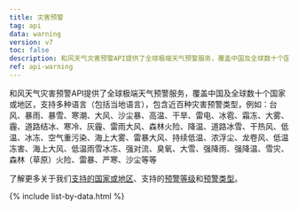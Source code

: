 ```yaml
---
title: 灾害预警
tag: api
data: warning
version: v7
toc: false
description: 和风天气灾害预警API提供了全球极端天气预警服务，覆盖中国及全球数十个国家或地区，支持多种语言（包括当地语言），包含近百种灾害预警类型，例如：台风、暴雨、暴雪、寒潮、大风、沙尘暴、高温、干旱、雷电、冰雹、霜冻、大雾、霾、道路结冰、寒冷、灰霾、雷雨大风、森林火险、降温、道路冰雪、干热风、低温、冰冻、空气重污染、海上大雾、雷暴大风、持续低温、浓浮尘、龙卷风、低温冻害、海上大风、低温雨雪冰冻、强对流、臭氧、大雪、强降雨、强降温、雪灾、森林（草原）火险、雷暴、严寒、沙尘等等
ref: api-warning
---
```


和风天气灾害预警API提供了全球极端天气预警服务，覆盖中国及全球数十个国家或地区，支持多种语言（包括当地语言），包含近百种灾害预警类型，例如：台风、暴雨、暴雪、寒潮、大风、沙尘暴、高温、干旱、雷电、冰雹、霜冻、大雾、霾、道路结冰、寒冷、灰霾、雷雨大风、森林火险、降温、道路冰雪、干热风、低温、冰冻、空气重污染、海上大雾、雷暴大风、持续低温、浓浮尘、龙卷风、低温冻害、海上大风、低温雨雪冰冻、强对流、臭氧、大雪、强降雨、强降温、雪灾、森林（草原）火险、雷暴、严寒、沙尘等等

了解更多关于我们[支持的国家或地区](/docs/resource/warning-info/#supported-regions)、支持的[预警等级](/docs/resource/warning-info/#warning-level)和[预警类型](/docs/resource/warning-info/#warning-type)。

{% include list-by-data.html %}